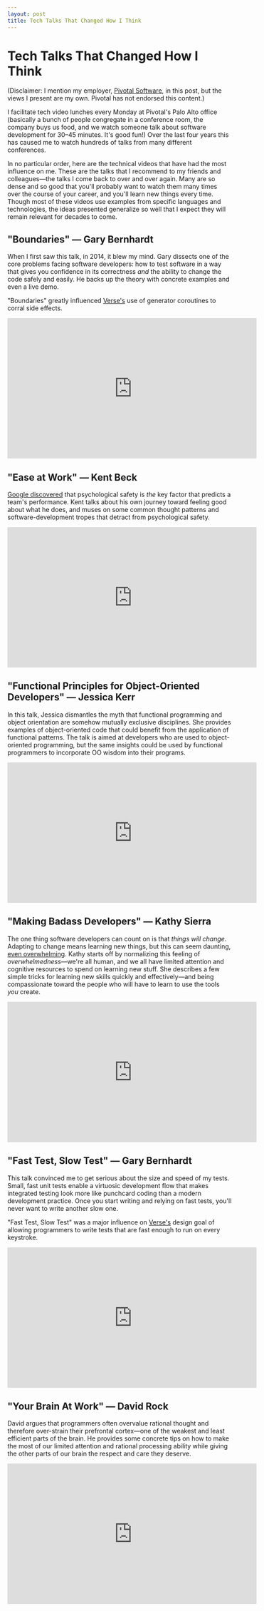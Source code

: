 ```yaml
---
layout: post
title: Tech Talks That Changed How I Think
---
```


# Tech Talks That Changed How I Think

(Disclaimer: I mention my employer,
[Pivotal Software](https://pivotal.io/), in this post, but
the views I present are my own. Pivotal has not endorsed
this content.)

I facilitate tech video lunches every Monday at Pivotal's
Palo Alto office (basically a bunch of people congregate in
a conference room, the company buys us food, and we watch
someone talk about software development for 30–45 minutes.
It's good fun!) Over the last four years this has caused me
to watch hundreds of talks from many different conferences.

In no particular order, here are the technical videos that
have had the most influence on me. These are the talks that
I recommend to my friends and colleagues—the talks I come
back to over and over again. Many are so dense and so good
that you'll probably want to watch them many times over the
course of your career, and you'll learn new things every
time. Though most of these videos use examples from specific
languages and technologies, the ideas presented generalize
so well that I expect they will remain relevant for decades
to come.

## "Boundaries" — Gary Bernhardt

When I first saw this talk, in 2014, it blew my mind. Gary
dissects one of the core problems facing software
developers: how to test software in a way that gives you
confidence in its correctness *and* the ability
to change the code safely and easily. He backs up the theory
with concrete examples and even a live demo.

"Boundaries" greatly influenced [Verse's](https://benchristel.github.io/verse)
use of generator coroutines to corral side effects.

<iframe width="560" height="315" src="https://www.youtube-nocookie.com/embed/yTkzNHF6rMs" frameborder="0" allow="autoplay; encrypted-media" allowfullscreen></iframe>

## "Ease at Work" — Kent Beck

[Google discovered](https://www.nytimes.com/2016/02/28/magazine/what-google-learned-from-its-quest-to-build-the-perfect-team.html)
that psychological safety is *the* key factor
that predicts a team's performance. Kent talks about his own
journey toward feeling good about what he does, and muses
on some common thought patterns and software-development
tropes that detract from psychological safety.

<iframe width="560" height="315" src="https://www.youtube.com/embed/videoseries?list=PLE9763518A2765373" frameborder="0" allow="autoplay; encrypted-media" allowfullscreen></iframe>

## "Functional Principles for Object-Oriented Developers" — Jessica Kerr

In this talk, Jessica dismantles the myth that functional
programming and object orientation are somehow mutually
exclusive disciplines. She provides examples of
object-oriented code that could benefit from the application
of functional patterns. The talk is aimed at developers who
are used to object-oriented programming, but the same
insights could be used by functional programmers to
incorporate OO wisdom into their programs.

<iframe width="560" height="315" src="https://www.youtube-nocookie.com/embed/GpXsQ-NIKXY" frameborder="0" allow="autoplay; encrypted-media" allowfullscreen></iframe>

## "Making Badass Developers" — Kathy Sierra

The one thing software developers can count on is that
*things will change*. Adapting to change means
learning new things, but this can seem daunting, [even
overwhelming](https://hackernoon.com/how-it-feels-to-learn-javascript-in-2016-d3a717dd577f).
Kathy starts off by normalizing this feeling
of *overwhelmedness*—we're all human, and we all have
limited attention and cognitive resources to spend on
learning new stuff. She describes a few simple tricks for
learning new skills quickly and effectively—and being
compassionate toward the people who will have to learn to
use the tools *you* create.

<iframe width="560" height="315" src="https://www.youtube-nocookie.com/embed/FKTxC9pl-WM" frameborder="0" allow="autoplay; encrypted-media" allowfullscreen></iframe>

## "Fast Test, Slow Test" — Gary Bernhardt

This talk convinced me to get serious about the size and
speed of my tests. Small, fast unit tests enable a virtuosic
development flow that makes integrated testing look more
like punchcard coding than a modern development practice.
Once you start writing and relying on fast tests, you'll
never want to write another slow one.

"Fast Test, Slow Test" was a major influence on
[Verse's](https://benchristel.github.io/verse)
design goal of allowing programmers to write tests that
are fast enough to run on every keystroke.

<iframe width="560" height="315" src="https://www.youtube-nocookie.com/embed/RAxiiRPHS9k" frameborder="0" allow="autoplay; encrypted-media" allowfullscreen></iframe>

## "Your Brain At Work" — David Rock

David argues that programmers often overvalue rational
thought and therefore over-strain their prefrontal
cortex—one of the weakest and least efficient parts of
the brain. He provides some concrete tips on how to make the
most of our limited attention and rational processing
ability while giving the other parts of our brain the
respect and care they deserve.

<iframe width="560" height="315" src="https://www.youtube-nocookie.com/embed/XeJSXfXep4M" frameborder="0" allow="autoplay; encrypted-media" allowfullscreen></iframe>

